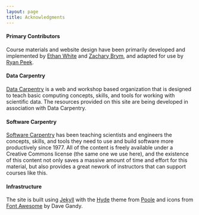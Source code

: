 ```yaml
---
layout: page
title: Acknowledgments
---
```


#### Primary Contributors

Course materials and website design have been primarily developed and implemented by [Ethan White](http://ethanwhite.org) and [Zachary Brym](http://zackbrym.weecology.org/), and adapted for use by [Ryan Peek](https://ryanpeek.github.io).

#### Data Carpentry

[Data Carpentry](http://datacarpentry.org/) is a web and workshop based organization that is designed to teach basic computing concepts, skills, and tools for working with scientific data. The resources provided on this site are being developed in association with Data Carpentry.

#### Software Carpentry

[Software Carpentry](http://software-carpentry.org) has been teaching scientists and engineers the concepts, skills, and tools they need to use and build software more productively since 1977. All of the content is freely available under a Creative Commons license (the same one we use here), and the existence of this content not only saves a massive amount of time and effort for this material, but also provides a great nework of instructors that can support courses like this.

#### Infrastructure

The site is built using [Jekyll](http://jekyllrb.com/) with the [Hyde](http://hyde.getpoole.com/) theme from [Poole](http://getpoole.com/) and icons from [Font Awesome](http://fontawesome.io) by Dave Gandy.
